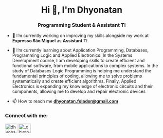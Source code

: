 <h1 align="center">Hi 👋, I'm Dhyonatan</h1>
<h3 align="center">Programming Student & Assistant TI</h3>

- 🔭 I’m currently working on improving my skills alongside my work at **Expresso São Miguel** as **Assistant TI**

- 🌱 I’m currently learning about Application Programming, Databases, Programming Logic and Applied Electronics. In the Systems Development course, I am developing skills to create efficient and functional software, from mobile applications to complex systems. In the study of Databases Logic Programming is helping me understand the fundamental principles of coding, allowing me to solve problems systematically and create efficient algorithms. Finally, Applied Electronics is expanding my knowledge of electronic circuits and their components, allowing me to develop and repair electronic devices

- 📫 How to reach me **dhyonatan.folador@gmail.com**

<h3 align="left">Connect with me:</h3>
<p align="left">
<a href="https://linkedin.com/in/dhyonatan-folador/" target="blank"><img align="center" src="https://raw.githubusercontent.com/rahuldkjain/github-profile-readme-generator/master/src/images/icons/Social/linked-in-alt.svg" alt="dhyonatan folador" height="30" width="40" /></a>
<a href="https://instagram.com/_dhyonatan_" target="blank"><img align="center" src="https://raw.githubusercontent.com/rahuldkjain/github-profile-readme-generator/master/src/images/icons/Social/instagram.svg" alt="_dhyonatan_" height="30" width="40" /></a>
</p>

<!---
DJ9148/DJ9148 is a ✨ special ✨ repository because its `README.md` (this file) appears on your GitHub profile.
You can click the Preview link to take a look at your changes.
--->
